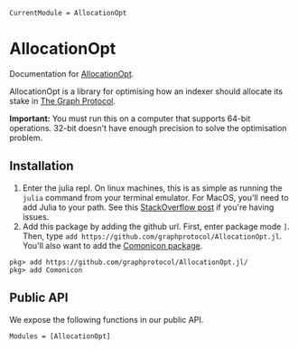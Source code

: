 ```@meta
CurrentModule = AllocationOpt
```

# AllocationOpt

Documentation for [AllocationOpt](https://github.com/graphprotocol/AllocationOpt.jl).

AllocationOpt is a library for optimising how an indexer should allocate its stake in [The Graph Protocol](https://thegraph.com/en/).

**Important:** You must run this on a computer that supports 64-bit operations. 32-bit doesn't have enough precision to solve the optimisation problem.

## Installation

1. Enter the julia repl. On linux machines, this is as simple as running the `julia` command from your terminal emulator. For MacOS, you'll need to add Julia to your path. See this [StackOverflow post](https://stackoverflow.com/questions/72123620/permission-denied-when-i-am-trying-to-add-julia-to-path-in-macos/72308646#72308646) if you're having issues.
2. Add this package by adding the github url. First, enter package mode `]`. Then, type `add https://github.com/graphprotocol/AllocationOpt.jl`. You'll also want to add the [Comonicon package](https://github.com/comonicon/Comonicon.jl).

```julia-repl
pkg> add https://github.com/graphprotocol/AllocationOpt.jl/
pkg> add Comonicon
```

## Public API

We expose the following functions in our public API.

```@autodocs
Modules = [AllocationOpt]
```
